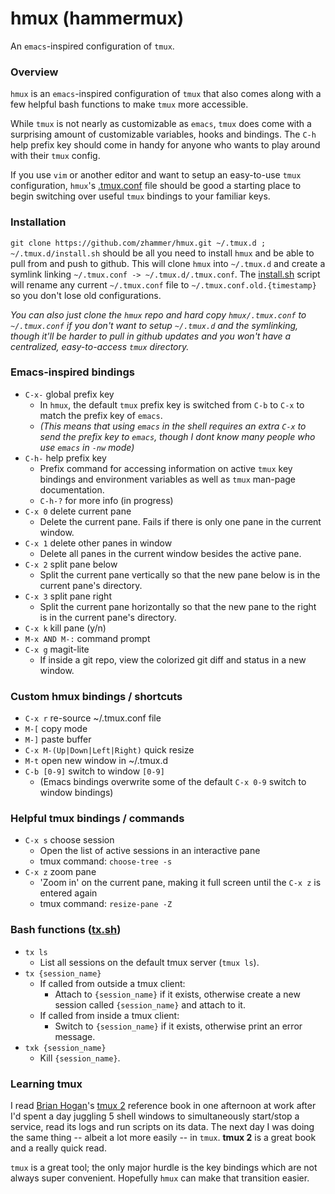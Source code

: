 # hmux (hammermux)
An ```emacs```-inspired configuration of ```tmux```.

### Overview
```hmux``` is an ```emacs```-inspired configuration of ```tmux``` that also comes along with a few helpful bash functions to make ```tmux``` more accessible.

While ```tmux``` is not nearly as customizable as ```emacs```, ```tmux``` does come with a surprising amount of customizable variables, hooks and bindings. The ```C-h``` help prefix key should come in handy for anyone who wants to play around with their ```tmux``` config.

If you use ```vim``` or another editor and want to setup an easy-to-use ```tmux``` configuration, ```hmux```'s [.tmux.conf](.tmux.conf) file should be good a starting place to begin switching over useful ```tmux``` bindings to your familiar keys.

### Installation
```git clone https://github.com/zhammer/hmux.git ~/.tmux.d ; ~/.tmux.d/install.sh``` should be all you need to install ```hmux``` and be able to pull from and push to github. This will clone ```hmux``` into ```~/.tmux.d``` and create a symlink linking ```~/.tmux.conf -> ~/.tmux.d/.tmux.conf```. The [install.sh](install.sh) script will rename any current ```~/.tmux.conf``` file to ```~/.tmux.conf.old.{timestamp}``` so you don't lose old configurations.

*You can also just clone the ```hmux``` repo and hard copy ```hmux/.tmux.conf``` to ```~/.tmux.conf``` if you don't want to setup ```~/.tmux.d``` and the symlinking, though it'll be harder to pull in github updates and you won't have a centralized, easy-to-access ```tmux``` directory.*

### Emacs-inspired bindings
* ```C-x-``` global prefix key
    * In ```hmux```, the default ```tmux``` prefix key is switched from ```C-b``` to ```C-x``` to match the prefix key of ```emacs```.
    * *(This means that using ```emacs``` in the shell requires an extra ```C-x``` to send the prefix key to ```emacs```, though I dont know many people who use ```emacs``` in ```-nw``` mode)*
* ```C-h-``` help prefix key
    * Prefix command for accessing information on active ```tmux``` key bindings and environment variables as well as ```tmux``` man-page documentation.
    * ```C-h-?``` for more info (in progress)
* ```C-x 0``` delete current pane
    * Delete the current pane. Fails if there is only one pane in the current window.
* ```C-x 1``` delete other panes in window
    * Delete all panes in the current window besides the active pane.
* ```C-x 2``` split pane below
    * Split the current pane vertically so that the new pane below is in the current pane's directory.
* ```C-x 3``` split pane right
    * Split the current pane horizontally so that the new pane to the right is in the current pane's directory.
* ```C-x k``` kill pane (y/n)
* ```M-x AND M-:``` command prompt
* ```C-x g``` magit-lite
    * If inside a git repo, view the colorized git diff and status in a new window.

### Custom hmux bindings / shortcuts
* ```C-x r``` re-source ~/.tmux.conf file
* ```M-[``` copy mode
* ```M-]``` paste buffer
* ```C-x M-(Up|Down|Left|Right)``` quick resize
* ```M-t``` open new window in ~/.tmux.d
* ```C-b [0-9]``` switch to window ```[0-9]```
    * (Emacs bindings overwrite some of the default ```C-x 0-9``` switch to window bindings)

### Helpful tmux bindings / commands
* ```C-x s``` choose session
    * Open the list of active sessions in an interactive pane
    * tmux command: ```choose-tree -s```
* ```C-x z``` zoom pane
    * 'Zoom in' on the current pane, making it full screen until the ```C-x z``` is entered again
    * tmux command: ```resize-pane -Z```

### Bash functions ([tx.sh](tx.sh))
* ```tx ls```
    * List all sessions on the default tmux server (```tmux ls```).
* ```tx {session_name}```
    * If called from outside a tmux client:
         * Attach to ```{session_name}``` if it exists, otherwise create a new session called ```{session_name}``` and attach to it.
    * If called from inside a tmux client:
         * Switch to ```{session_name}``` if it exists, otherwise print an error message.
* ```txk {session_name}```
    * Kill ```{session_name}```.

    
### Learning tmux
I read [Brian Hogan](https://github.com/napcs)'s [tmux 2](https://pragprog.com/book/bhtmux2/tmux-2) reference book in one afternoon at work after I'd spent a day juggling 5 shell windows to simultaneously start/stop a service, read its logs and run scripts on its data. The next day I was doing the same thing -- albeit a lot more easily -- in ```tmux```. **tmux 2** is a great book and a really quick read.

```tmux``` is a great tool; the only major hurdle is the key bindings which are not always super convenient. Hopefully ```hmux``` can make that transition easier.
